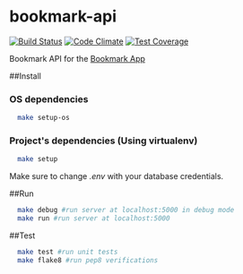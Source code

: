 # bookmark-api
[![Build Status](https://travis-ci.org/rai200890/bookmark-api.svg)](https://travis-ci.org/rai200890/bookmark-api)
[![Code Climate](https://codeclimate.com/github/rai200890/bookmark-api/badges/gpa.svg)](https://codeclimate.com/github/rai200890/bookmark-api)
[![Test Coverage](https://codeclimate.com/github/rai200890/bookmark-api/badges/coverage.svg)](https://codeclimate.com/github/rai200890/bookmark-api/coverage)

Bookmark API for the [Bookmark App](https://github.com/rai200890/bookmark-interface)

##Install

### OS dependencies

```bash
  make setup-os
```

### Project's dependencies (Using virtualenv)

```bash
  make setup
```

Make sure to change *.env* with your database credentials.

##Run

```bash
  make debug #run server at localhost:5000 in debug mode
  make run #run server at localhost:5000
```

##Test

```bash
  make test #run unit tests
  make flake8 #run pep8 verifications
```
